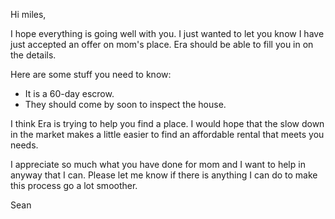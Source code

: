 Hi miles,

I hope everything is going well with you.  I just wanted to let you know I have just
accepted an offer on mom's place.  Era should be able to fill you in on the details. 

Here are some stuff you need to know:
- It is a 60-day escrow.  
- They should come by soon to inspect the house. 

I think Era is trying to help you find a place.  I would hope that the slow down in the market
makes a little easier to find an affordable rental that meets you needs.

I appreciate so much what you have done for mom and I want to help in anyway that I can.  Please let me know if there is anything I can do to make this process go a lot smoother.

Sean

